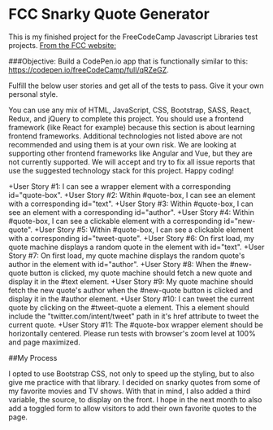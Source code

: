 # FCC Snarky Quote Generator

This is my finished project for the FreeCodeCamp Javascript Libraries test projects. [From the FCC website:](https://learn.freecodecamp.org/front-end-libraries/front-end-libraries-projects/build-a-random-quote-machine/)

###Objective: Build a CodePen.io app that is functionally similar to this: https://codepen.io/freeCodeCamp/full/qRZeGZ.

Fulfill the below user stories and get all of the tests to pass. Give it your own personal style.

You can use any mix of HTML, JavaScript, CSS, Bootstrap, SASS, React, Redux, and jQuery to complete this project. You should use a frontend framework (like React for example) because this section is about learning frontend frameworks. Additional technologies not listed above are not recommended and using them is at your own risk. We are looking at supporting other frontend frameworks like Angular and Vue, but they are not currently supported. We will accept and try to fix all issue reports that use the suggested technology stack for this project. Happy coding!

+User Story #1: I can see a wrapper element with a corresponding id="quote-box".
+User Story #2: Within #quote-box, I can see an element with a corresponding id="text".
+User Story #3: Within #quote-box, I can see an element with a corresponding id="author".
+User Story #4: Within #quote-box, I can see a clickable element with a corresponding id="new-quote".
+User Story #5: Within #quote-box, I can see a clickable element with a corresponding id="tweet-quote".
+User Story #6: On first load, my quote machine displays a random quote in the element with id="text".
+User Story #7: On first load, my quote machine displays the random quote's author in the element with id="author".
+User Story #8: When the #new-quote button is clicked, my quote machine should fetch a new quote and display it in the #text element.
+User Story #9: My quote machine should fetch the new quote's author when the #new-quote button is clicked and display it in the #author element.
+User Story #10: I can tweet the current quote by clicking on the #tweet-quote a element. This a element should include the "twitter.com/intent/tweet" path in it's href attribute to tweet the current quote.
+User Story #11: The #quote-box wrapper element should be horizontally centered. Please run tests with browser's zoom level at 100% and page maximized.

##My Process

I opted to use Bootstrap CSS, not only to speed up the styling, but to also give me practice with that library. I decided on snarky quotes from some of my favorite movies and TV shows. With that in mind, I also added a third variable, the source, to display on the front. I hope in the next month to also add a toggled form to allow visitors to add their own favorite quotes to the page. 
